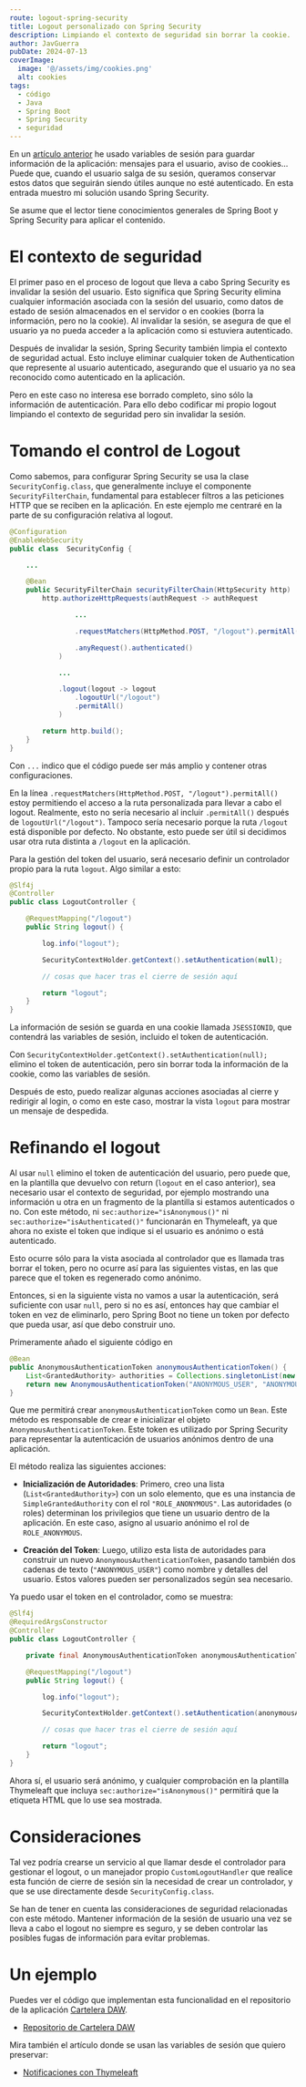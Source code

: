 ```yaml
---
route: logout-spring-security
title: Logout personalizado con Spring Security
description: Limpiando el contexto de seguridad sin borrar la cookie.
author: JavGuerra
pubDate: 2024-07-13
coverImage:
  image: '@/assets/img/cookies.png'
  alt: cookies
tags: 
  - código
  - Java
  - Spring Boot
  - Spring Security
  - seguridad
---
```


En un [artículo anterior](/blog/notificaciones-thymeleaft) he usado variables de sesión para guardar información de la aplicación: mensajes para el usuario, aviso de cookies... Puede que, cuando el usuario salga de su sesión, queramos conservar estos datos que seguirán siendo útiles aunque no esté autenticado. En esta entrada muestro mi solución usando Spring Security.

Se asume que el lector tiene conocimientos generales de Spring Boot y Spring Security para aplicar el contenido.

# El contexto de seguridad

El primer paso en el proceso de logout que lleva a cabo Spring Security es invalidar la sesión del usuario. Esto significa que Spring Security elimina cualquier información asociada con la sesión del usuario, como datos de estado de sesión almacenados en el servidor o en cookies (borra la información, pero no la cookie). Al invalidar la sesión, se asegura de que el usuario ya no pueda acceder a la aplicación como si estuviera autenticado.

Después de invalidar la sesión, Spring Security también limpia el contexto de seguridad actual. Esto incluye eliminar cualquier token de Authentication que represente al usuario autenticado, asegurando que el usuario ya no sea reconocido como autenticado en la aplicación.

Pero en este caso no interesa ese borrado completo, sino sólo la información de autenticación. Para ello debo codificar mi propio logout limpiando el contexto de seguridad pero sin invalidar la sesión.

# Tomando el control de Logout

Como sabemos, para configurar Spring Security se usa la clase `SecurityConfig.class`, que generalmente incluye el componente `SecurityFilterChain`, fundamental para establecer filtros a las peticiones HTTP que se reciben en la aplicación. En este ejemplo me centraré en la parte de su configuración relativa al logout.

``` java
@Configuration
@EnableWebSecurity
public class  SecurityConfig {

    ...

    @Bean
    public SecurityFilterChain securityFilterChain(HttpSecurity http)  throws Exception {
        http.authorizeHttpRequests(authRequest -> authRequest

                ...

                .requestMatchers(HttpMethod.POST, "/logout").permitAll()

                .anyRequest().authenticated()
            )

            ...

            .logout(logout -> logout
                .logoutUrl("/logout")
                .permitAll()
            )

        return http.build();
    }
}
```

Con `...` indico que el código puede ser más amplio y contener otras configuraciones.

En la línea `.requestMatchers(HttpMethod.POST, "/logout").permitAll()` estoy permitiendo el acceso a la ruta personalizada para llevar a cabo el logout. Realmente, esto no sería necesario al incluir `.permitAll()` después de `logoutUrl("/logout")`. Tampoco sería necesario porque la ruta `/logout` está disponible por defecto. No obstante, esto puede ser útil si decidimos usar otra ruta distinta a `/logout` en la aplicación.

Para la gestión del token del usuario, será necesario definir un controlador propio para la ruta `logout`. Algo similar a esto:

```java
@Slf4j
@Controller
public class LogoutController {

    @RequestMapping("/logout")
    public String logout() {

        log.info("logout");

        SecurityContextHolder.getContext().setAuthentication(null);

        // cosas que hacer tras el cierre de sesión aquí

        return "logout";
    }
}
```

La información de sesión se guarda en una cookie llamada `JSESSIONID`, que contendrá las variables de sesión, incluido el token de autenticación.

Con `SecurityContextHolder.getContext().setAuthentication(null);` elimino el token de autenticación, pero sin borrar toda la información de la cookie, como las variables de sesión. 

Después de esto, puedo realizar algunas acciones asociadas al cierre y redirigir al login, o como en este caso, mostrar la vista `logout` para mostrar un mensaje de despedida.

# Refinando el logout

Al usar `null` elimino el token de autenticación del usuario, pero puede que, en la plantilla que devuelvo con return (`logout` en el caso anterior), sea necesario usar el contexto de seguridad, por ejemplo mostrando una información u otra en un fragmento de la plantilla si estamos autenticados o no. Con este método, ni `sec:authorize="isAnonymous()"` ni `sec:authorize="isAuthenticated()"` funcionarán en Thymeleaft, ya que ahora no existe el token que indique si el usuario es anónimo o está autenticado.

Esto ocurre sólo para la vista asociada al controlador que es llamada tras borrar el token, pero no ocurre así para las siguientes vistas, en las que parece que el token es regenerado como anónimo.

Entonces, si en la siguiente vista no vamos a usar la autenticación, será suficiente con usar `null`, pero si no es así, entonces hay que cambiar el token en vez de eliminarlo, pero Spring Boot no tiene un token por defecto que pueda usar, así que debo construir uno.

Primeramente añado el siguiente código en

``` java
@Bean
public AnonymousAuthenticationToken anonymousAuthenticationToken() {
    List<GrantedAuthority> authorities = Collections.singletonList(new SimpleGrantedAuthority("ROLE_ANONYMOUS"));
    return new AnonymousAuthenticationToken("ANONYMOUS_USER", "ANONYMOUS_USER", authorities);
}
```

Que me permitirá crear `anonymousAuthenticationToken` como un `Bean`. Este método es responsable de crear e inicializar el objeto `AnonymousAuthenticationToken`. Este token es utilizado por Spring Security para representar la autenticación de usuarios anónimos dentro de una aplicación.

El método realiza las siguientes acciones:

* **Inicialización de Autoridades**: Primero, creo una lista (`List<GrantedAuthority>`) con un solo elemento, que es una instancia de `SimpleGrantedAuthority` con el rol `"ROLE_ANONYMOUS"`. Las autoridades (o roles) determinan los privilegios que tiene un usuario dentro de la aplicación. En este caso, asigno al usuario anónimo el rol de `ROLE_ANONYMOUS`.

* **Creación del Token**: Luego, utilizo esta lista de autoridades para construir un nuevo `AnonymousAuthenticationToken`, pasando también dos cadenas de texto (`"ANONYMOUS_USER"`) como nombre y detalles del usuario. Estos valores pueden ser personalizados según sea necesario.

Ya puedo usar el token en el controlador, como se muestra:

```java
@Slf4j
@RequiredArgsConstructor
@Controller
public class LogoutController {

    private final AnonymousAuthenticationToken anonymousAuthenticationToken;

    @RequestMapping("/logout")
    public String logout() {

        log.info("logout");

        SecurityContextHolder.getContext().setAuthentication(anonymousAuthenticationToken);

        // cosas que hacer tras el cierre de sesión aquí

        return "logout";
    }
}
```

Ahora sí, el usuario será anónimo, y cualquier comprobación en la plantilla Thymeleaft que incluya `sec:authorize="isAnonymous()"` permitirá que la etiqueta HTML que lo use sea mostrada.

# Consideraciones

Tal vez podría crearse un servicio al que llamar desde el controlador para gestionar el logout, o un manejador propio `CustomLogoutHandler` que realice esta función de cierre de sesión sin la necesidad de crear un controlador, y que se use directamente desde `SecurityConfig.class`.

Se han de tener en cuenta las consideraciones de seguridad relacionadas con este método. Mantener información de la sesión de usuario una vez se lleva a cabo el logout no siempre es seguro, y se deben controlar las posibles fugas de información para evitar problemas.

# Un ejemplo

Puedes ver el código que implementan esta funcionalidad en el repositorio de la aplicación [Cartelera DAW](/blog/cartelera-daw).

- [Repositorio de Cartelera DAW](https://github.com/JavGuerra/cartelera-daw)

Mira también el artículo donde se usan las variables de sesión que quiero preservar:

- [Notificaciones con Thymeleaft](/blog/notificaciones-thymeleaft)